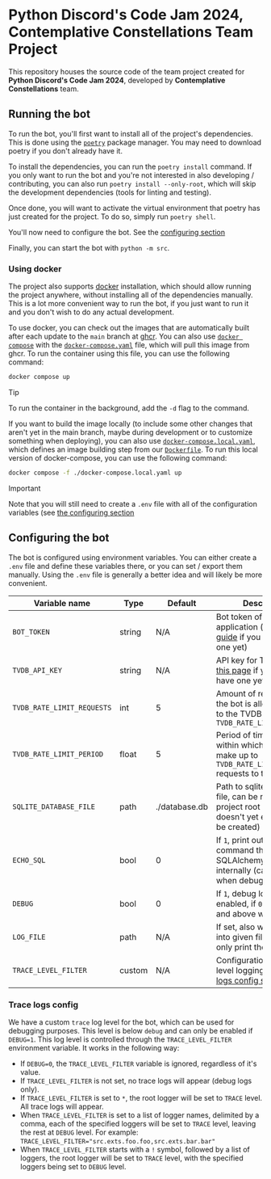 <!-- vi: tw=119
-->

# Python Discord's Code Jam 2024, Contemplative Constellations Team Project

This repository houses the source code of the team project created for **Python Discord's Code Jam 2024**, developed by
**Contemplative Constellations** team.

## Running the bot

To run the bot, you'll first want to install all of the project's dependencies. This is done using the
[`poetry`](https://python-poetry.org/docs/) package manager. You may need to download poetry if you don't already have
it.

To install the dependencies, you can run the `poetry install` command. If you only want to run the bot and you're not
interested in also developing / contributing, you can also run `poetry install --only-root`, which will skip the
development dependencies (tools for linting and testing).

Once done, you will want to activate the virtual environment that poetry has just created for the project. To do so,
simply run `poetry shell`.

You'll now need to configure the bot. See the [configuring section](#configuring-the-bot)

Finally, you can start the bot with `python -m src`.

### Using docker

The project also supports [docker](https://www.docker.com/) installation, which should allow running the project
anywhere, without installing all of the dependencies manually. This is a lot more convenient way to run the bot, if you
just want to run it and you don't wish to do any actual development.

To use docker, you can check out the images that are automatically built after each update to the `main` branch at
[ghcr](https://github.com/itsdrike/code-jam-2024/pkgs/container/code-jam-2024). You can also use [`docker
compose`](https://docs.docker.com/compose/) with the [`docker-compose.yaml`](./docker-compose.yaml) file, which will
pull this image from ghcr. To run the container using this file, you can use the following command:

```bash
docker compose up
```

> [!TIP]
> To run the container in the background, add the `-d` flag to the command.

If you want to build the image locally (to include some other changes that aren't yet in the main branch, maybe during
development or to customize something when deploying), you can also use
[`docker-compose.local.yaml`](./docker-compose.local.yaml), which defines an image building step from our
[`Dockerfile`](./Dockerfile). To run this local version of docker-compose, you can use the following command:

```bash
docker compose -f ./docker-compose.local.yaml up
```

> [!IMPORTANT]
> Note that you will still need to create a `.env` file with all of the configuration variables (see [the configuring
> section](#configuring-the-bot)

## Configuring the bot

The bot is configured using environment variables. You can either create a `.env` file and define these variables
there, or you can set / export them manually. Using the `.env` file is generally a better idea and will likely be more
convenient.

<!--
TODO: Separate these to variables necessary to run the bot, and those only relevant during development.
-->

| Variable name              | Type   | Default       | Description                                                                                                         |
| -------------------------- | ------ | ------------- | ------------------------------------------------------------------------------------------------------------------- |
| `BOT_TOKEN`                | string | N/A           | Bot token of the discord application (see: [this guide][bot-token-guide] if you don't have one yet)                 |
| `TVDB_API_KEY`             | string | N/A           | API key for TVDB (see [this page][tvdb-api-page] if you don't have one yet)                                         |
| `TVDB_RATE_LIMIT_REQUESTS` | int    | 5             | Amount of requests that the bot is allowed to make to the TVDB API within `TVDB_RATE_LIMIT_PERIOD`                  |
| `TVDB_RATE_LIMIT_PERIOD`   | float  | 5             | Period of time in seconds, within which the bot can make up to `TVDB_RATE_LIMIT_REQUESTS` requests to the TVDB API. |
| `SQLITE_DATABASE_FILE`     | path   | ./database.db | Path to sqlite database file, can be relative to project root (if the file doesn't yet exists, it will be created)  |
| `ECHO_SQL`                 | bool   | 0             | If `1`, print out every SQL command that SQLAlchemy library runs internally (can be useful when debugging)          |
| `DEBUG`                    | bool   | 0             | If `1`, debug logs will be enabled, if `0` only info logs and above will be shown                                   |
| `LOG_FILE`                 | path   | N/A           | If set, also write the logs into given file, otherwise, only print them                                             |
| `TRACE_LEVEL_FILTER`       | custom | N/A           | Configuration for trace level logging, see: [trace logs config section](#trace-logs-config)                         |

[bot-token-guide]: https://guide.pycord.dev/getting-started/creating-your-first-bot#creating-the-bot-application
[tvdb-api-page]: https://www.thetvdb.com/api-information

### Trace logs config

We have a custom `trace` log level for the bot, which can be used for debugging purposes. This level is below `debug`
and can only be enabled if `DEBUG=1`. This log level is controlled through the `TRACE_LEVEL_FILTER` environment
variable. It works in the following way:

- If `DEBUG=0`, the `TRACE_LEVEL_FILTER` variable is ignored, regardless of it's value.
- If `TRACE_LEVEL_FILTER` is not set, no trace logs will appear (debug logs only).
- If `TRACE_LEVEL_FILTER` is set to `*`, the root logger will be set to `TRACE` level. All trace logs will appear.
- When `TRACE_LEVEL_FILTER` is set to a list of logger names, delimited by a comma, each of the specified loggers will
  be set to `TRACE` level, leaving the rest at `DEBUG` level. For example: `TRACE_LEVEL_FILTER="src.exts.foo.foo,src.exts.bar.bar"`
- When `TRACE_LEVEL_FILTER` starts with a `!` symbol, followed by a list of loggers, the root logger will be set to
  `TRACE` level, with the specified loggers being set to `DEBUG` level.
